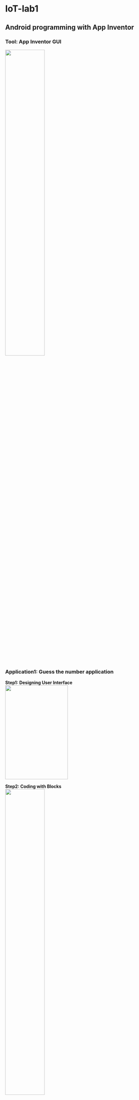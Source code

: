 # IoT-lab1
## Android programming with App Inventor

### Tool: App Inventor GUI
<img src="https://i.imgur.com/jAJZAyq.png" width=50% height=50% />

### Application1: Guess the number application   
**Step1: Designing User Interface**   
<img src="https://i.imgur.com/L4ZcTQT.png" width=200 height=300 />

**Step2: Coding with Blocks**   
<img src="https://i.imgur.com/DEE7MtS.png" width=50% height=50% />   
<img src="https://i.imgur.com/rVt7fPg.png" width=50% height=50% />

### Application2: Http post application   
> When user clicks the button “Send Request”, the app will send an Http Post request to a remote server in a specific location   

**Step1: Desiging User Interface**   
<img src="https://i.imgur.com/M3Y9S2X.png" width=200 height=300 />   

**Step2: Coding with Blocks**   
<img src="https://i.imgur.com/nuaYT1c.png" width=50% height=50% />



